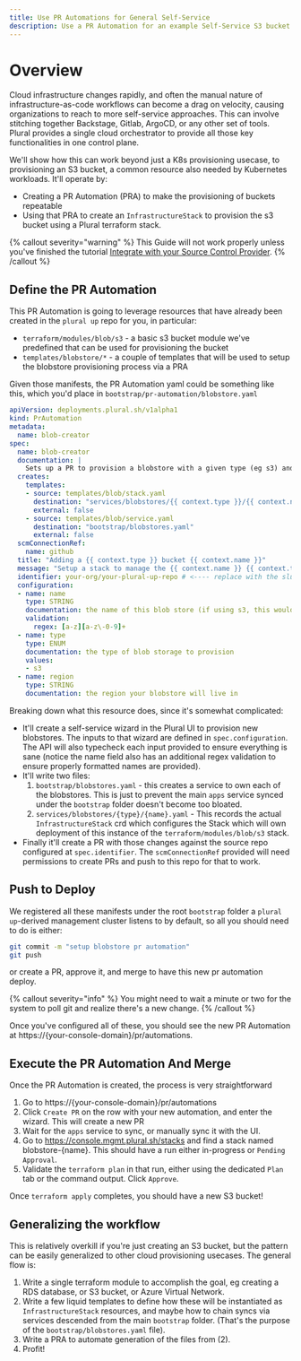 ```yaml
---
title: Use PR Automations for General Self-Service
description: Use a PR Automation for an example Self-Service S3 bucket creation workflow
---
```


# Overview

Cloud infrastructure changes rapidly, and often the manual nature of infrastructure-as-code workflows can become a drag on velocity, causing organizations to reach to more self-service approaches.  This can involve stitching together Backstage, Gitlab, ArgoCD, or any other set of tools.  Plural provides a single cloud orchestrator to provide all those key functionalities in one control plane.

We'll show how this can work beyond just a K8s provisioning usecase, to provisioning an S3 bucket, a common resource also needed by Kubernetes workloads.  It'll operate by:

* Creating a PR Automation (PRA) to make the provisioning of buckets repeatable
* Using that PRA to create an `InfrastructureStack` to provision the s3 bucket using a Plural terraform stack.

{% callout severity="warning" %}
This Guide will not work properly unless you've finished the tutorial [Integrate with your Source Control Provider](/how-to/set-up/scm-connection).
{% /callout %}

## Define the PR Automation

This PR Automation is going to leverage resources that have already been created in the `plural up` repo for you, in particular:

* `terraform/modules/blob/s3` - a basic s3 bucket module we've predefined that can be used for provisioning the bucket
* `templates/blobstore/*` - a couple of templates that will be used to setup the blobstore provisioning process via a PRA

Given those manifests, the PR Automation yaml could be something like this, which you'd place in `bootstrap/pr-automation/blobstore.yaml`

```yaml
apiVersion: deployments.plural.sh/v1alpha1
kind: PrAutomation
metadata:
  name: blob-creator
spec:
  name: blob-creator
  documentation: |
    Sets up a PR to provision a blobstore with a given type (eg s3) and region
  creates:
    templates:
    - source: templates/blob/stack.yaml
      destination: "services/blobstores/{{ context.type }}/{{ context.name }}.yaml"
      external: false
    - source: templates/blob/service.yaml
      destination: "bootstrap/blobstores.yaml"
      external: false
  scmConnectionRef:
    name: github
  title: "Adding a {{ context.type }} bucket {{ context.name }}"
  message: "Setup a stack to manage the {{ context.name }} {{ context.type }} bucket"
  identifier: your-org/your-plural-up-repo # <---- replace with the slug for your plural up repo
  configuration:
  - name: name
    type: STRING
    documentation: the name of this blob store (if using s3, this would become an s3 bucket name)
    validation:
      regex: [a-z][a-z\-0-9]+
  - name: type
    type: ENUM
    documentation: the type of blob storage to provision
    values:
    - s3
  - name: region
    type: STRING
    documentation: the region your blobstore will live in
```

Breaking down what this resource does, since it's somewhat complicated:

* It'll create a self-service wizard in the Plural UI to provision new blobstores. The inputs to that wizard are defined in `spec.configuration`.  The API will also typecheck each input provided to ensure everything is sane (notice the name field also has an additional regex validation to ensure properly formatted names are provided).
* It'll write two files:
    1. `bootstrap/blobstores.yaml` - this creates a service to own each of the blobstores.  This is just to prevent the main `apps` service synced under the `bootstrap` folder doesn't become too bloated.
    2. `services/blobstores/{type}/{name}.yaml` - This records the actual `InfrastructureStack` crd which configures the Stack which will own deployment of this instance of the `terraform/modules/blob/s3` stack.
* Finally it'll create a PR with those changes against the source repo configured at `spec.identifier`.  The `scmConnectionRef` provided will need permissions to create PRs and push to this repo for that to work.

## Push to Deploy

We registered all these manifests under the root `bootstrap` folder a `plural up`-derived management cluster listens to by default, so all you should need to do is either:

```sh
git commit -m "setup blobstore pr automation"
git push
```

or create a PR, approve it, and merge to have this new pr automation deploy.  

{% callout severity="info" %}
You might need to wait a minute or two for the system to poll git and realize there's a new change.
{% /callout %}

Once you've configured all of these, you should see the new PR Automation at https://{your-console-domain}/pr/automations.

## Execute the PR Automation And Merge

Once the PR Automation is created, the process is very straightforward

1. Go to https://{your-console-domain}/pr/automations
2. Click `Create PR` on the row with your new automation, and enter the wizard.  This will create a new PR
3. Wait for the `apps` service to sync, or manually sync it with the UI.
4. Go to https://console.mgmt.plural.sh/stacks and find a stack named blobstore-{name}.  This should have a run either in-progress or `Pending Approval`.
5. Validate the `terraform plan` in that run, either using the dedicated `Plan` tab or the command output.  Click `Approve`.

Once `terraform apply` completes, you should have a new S3 bucket!

## Generalizing the workflow

This is relatively overkill if you're just creating an S3 bucket, but the pattern can be easily generalized to other cloud provisioning usecases.  The general flow is:

1. Write a single terraform module to accomplish the goal, eg creating a RDS database, or S3 bucket, or Azure Virtual Network.
2. Write a few liquid templates to define how these will be instantiated as `InfrastructureStack` resources, and maybe how to chain syncs via services descended from the main `bootstrap` folder.  (That's the purpose of the `bootstrap/blobstores.yaml` file).
3. Write a PRA to automate generation of the files from (2).
4. Profit!
